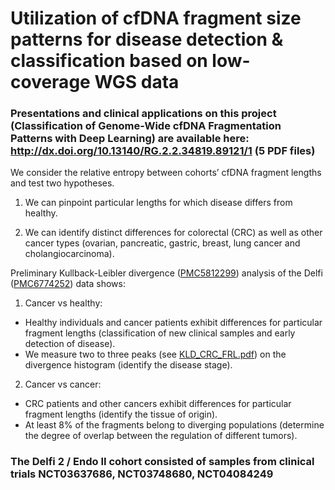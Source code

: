 # Utilization of cfDNA fragment size patterns ​for disease detection & classification ​based on low-coverage WGS data 

### Presentations and clinical applications on this project (Classification of Genome-Wide cfDNA Fragmentation Patterns with Deep Learning) are available here: http://dx.doi.org/10.13140/RG.2.2.34819.89121/1 (5 PDF files) 


We consider the relative entropy between cohorts’ cfDNA fragment lengths and test two hypotheses.

1. We can pinpoint particular lengths for which disease differs from healthy.

2. We can identify distinct differences for colorectal (CRC) as well as other cancer types (ovarian, pancreatic, gastric, breast, lung cancer and cholangiocarcinoma).

Preliminary Kullback-Leibler divergence ([PMC5812299](https://www.ncbi.nlm.nih.gov/pmc/articles/PMC5812299/)) analysis of the Delfi ([PMC6774252](https://www.ncbi.nlm.nih.gov/pmc/articles/PMC6774252/)) data shows:

1. Cancer vs healthy:

- Healthy individuals and cancer patients exhibit differences for
particular fragment lengths (classification of new clinical samples and early detection of disease).
- We measure two to three peaks (see [KLD_CRC_FRL.pdf](https://gitlab.com/amatov/dnafrl/-/blob/master/KLD_CRC_FRL.pdf)) on the divergence histogram (identify the disease stage).

2. Cancer vs cancer:

- CRC patients and other cancers exhibit differences for particular
fragment lengths (identify the tissue of origin).
- At least 8% of the fragments belong to diverging populations (determine the degree of overlap between the regulation of different tumors).

### The Delfi 2 / Endo II cohort consisted of samples from clinical trials NCT03637686, NCT03748680, NCT04084249

